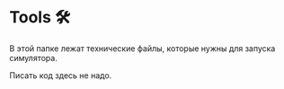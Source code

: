 # Tools 🛠

В этой папке лежат технические файлы, которые нужны для запуска симулятора.

Писать код здесь не надо.
